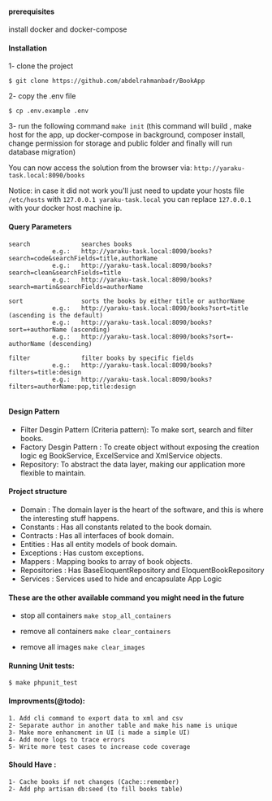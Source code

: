 #### prerequisites
install docker and docker-compose

#### Installation 
 1- clone the project
 
    $ git clone https://github.com/abdelrahmanbadr/BookApp
    
 2- copy the .env file 
 
    $ cp .env.example .env
 
3- run the following command `make init` (this command will build , make host for the app, up docker-compose in background,
composer install, change permission for storage and public folder and finally will run database migration)

You can now access the solution from the browser via: `http://yaraku-task.local:8090/books`

Notice: in case it did not work you'll just need to update your hosts file `/etc/hosts` with `127.0.0.1 yaraku-task.local`
you can replace `127.0.0.1` with your docker host machine ip.

#### Query Parameters
```
search              searches books
            e.g.:   http://yaraku-task.local:8090/books?search=code&searchFields=title,authorName
            e.g.:   http://yaraku-task.local:8090/books?search=clean&searchFields=title
            e.g.:   http://yaraku-task.local:8090/books?search=martin&searchFields=authorName
            
sort                sorts the books by either title or authorName
            e.g.:   http://yaraku-task.local:8090/books?sort=title (ascending is the default)
            e.g.:   http://yaraku-task.local:8090/books?sort=+authorName (ascending)
            e.g.:   http://yaraku-task.local:8090/books?sort=-authorName (descending)
            
filter              filter books by specific fields
            e.g.:   http://yaraku-task.local:8090/books?filters=title:design
            e.g.:   http://yaraku-task.local:8090/books?filters=authorName:pop,title:design
      
```

#### Design Pattern
- Filter Desgin Pattern (Criteria pattern): To make sort, search and filter books.
- Factory Desgin Pattern : To create object without exposing the creation logic eg BookService, ExcelService and XmlService     objects.
- Repository: To abstract the data layer, making our application more flexible to maintain.

#### Project structure
- Domain : The domain layer is the heart of the software, and this is where the interesting stuff happens.
- Constants : Has all constants related to the book domain.
- Contracts : Has all interfaces of book domain.
- Entities : Has all entity models of book domain.
- Exceptions : Has custom exceptions.
- Mappers : Mapping books to array of book objects. 
- Repositories : Has BaseEloquentRepository and EloquentBookRepository
- Services :  Services  used to hide and encapsulate App Logic 

#### These are the other available command you might need in the future
- stop all containers `make stop_all_containers`

- remove all containers `make clear_containers`

- remove all images `make clear_images`

#### Running Unit tests:
    $ make phpunit_test
 
#### Improvments(@todo):
    1. Add cli command to export data to xml and csv
    2- Separate author in another table and make his name is unique
    3- Make more enhancment in UI (i made a simple UI) 
    4- Add more logs to trace errors
    5- Write more test cases to increase code coverage
#### Should Have :
    1- Cache books if not changes (Cache::remember)
    2- Add php artisan db:seed (to fill books table)
    
